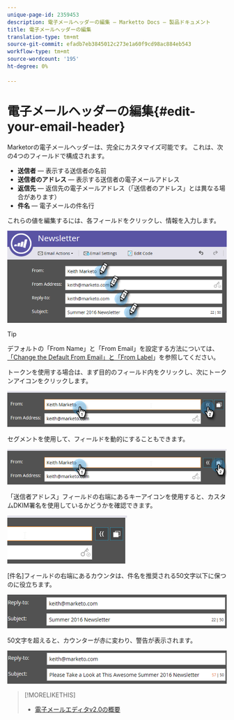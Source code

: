 ```yaml
---
unique-page-id: 2359453
description: 電子メールヘッダーの編集 — Marketto Docs — 製品ドキュメント
title: 電子メールヘッダーの編集
translation-type: tm+mt
source-git-commit: efadb7eb3845012c273e1a60f9cd98ac884eb543
workflow-type: tm+mt
source-wordcount: '195'
ht-degree: 0%

---
```



# 電子メールヘッダーの編集{#edit-your-email-header}

Marketorの電子メールヘッダーは、完全にカスタマイズ可能です。 これは、次の4つのフィールドで構成されます。

* **送信者**  — 表示する送信者の名前
* **送信者のアドレス**  — 表示する送信者の電子メールアドレス
* **返信先**  — 返信先の電子メールアドレス（「送信者のアドレス」とは異なる場合があります）
* **件名**  — 電子メールの件名行

これらの値を編集するには、各フィールドをクリックし、情報を入力します。

![](assets/one-3.png)

>[!TIP]
>
>デフォルトの「From Name」と「From Email」を設定する方法については、[「Change the Default From Email」と「From Label](/help/marketo/product-docs/administration/email-setup/change-the-default-from-email-and-from-label.md)」を参照してください。

トークンを使用する場合は、まず目的のフィールド内をクリックし、次にトークンアイコンをクリックします。

![](assets/two-3.png)

セグメントを使用して、フィールドを動的にすることもできます。

![](assets/three-2.png)

「送信者アドレス」フィールドの右端にあるキーアイコンを使用すると、カスタムDKIM署名を使用しているかどうかを確認できます。

![](assets/four-2.png)

[件名]フィールドの右端にあるカウンタは、件名を推奨される50文字以下に保つのに役立ちます。

![](assets/five-1.png)

50文字を超えると、カウンターが赤に変わり、警告が表示されます。

![](assets/six-1.png)

>[!MORELIKETHIS]
>
>* [電子メールエディタv2.0の概要](/help/marketo/product-docs/email-marketing/general/email-editor-2/email-editor-v2-0-overview.md)

